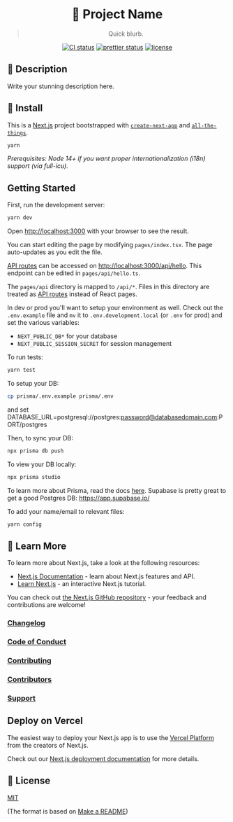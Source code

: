 <h1 align="center">
  🔮 Project Name
</h1>
<blockquote align="center">
  Quick blurb.
</blockquote>

<p align="center">
  <a href="https://github.com/mimecuvalo/all-the-things-example/actions"><img src="https://github.com/mimecuvalo/all-the-things-example/actions/workflows/ci.yml/badge.svg" alt="CI status" /></a>
  <a href="https://github.com/prettier/prettier"><img src="https://img.shields.io/badge/code_style-prettier-ff69b4.svg" alt="prettier status" /></a>
  <a href="https://github.com/githubusername/project/docs/license.md"><img src="https://img.shields.io/badge/license-MIT-brightgreen.svg" alt="license" /></a>
</p>

## 📯 Description

Write your stunning description here.

## 💾 Install

This is a [Next.js](https://nextjs.org/) project bootstrapped with [`create-next-app`](https://github.com/vercel/next.js/tree/canary/packages/create-next-app) and [`all-the-things`](https://github.com/mimecuvalo/all-the-things).

```sh
yarn
```

_Prerequisites: Node 14+ if you want proper internationalization (i18n) support (via full-icu)._

## Getting Started

First, run the development server:

```bash
yarn dev
```

Open [http://localhost:3000](http://localhost:3000) with your browser to see the result.

You can start editing the page by modifying `pages/index.tsx`. The page auto-updates as you edit the file.

[API routes](https://nextjs.org/docs/api-routes/introduction) can be accessed on [http://localhost:3000/api/hello](http://localhost:3000/api/hello). This endpoint can be edited in `pages/api/hello.ts`.

The `pages/api` directory is mapped to `/api/*`. Files in this directory are treated as [API routes](https://nextjs.org/docs/api-routes/introduction) instead of React pages.

In dev or prod you'll want to setup your environment as well. Check out the `.env.example` file and `mv` it to `.env.development.local` (or `.env` for prod) and set the various variables:

- `NEXT_PUBLIC_DB*` for your database
- `NEXT_PUBLIC_SESSION_SECRET` for session management

To run tests:

```sh
yarn test
```

To setup your DB:

```sh
cp prisma/.env.example prisma/.env
```

and set DATABASE_URL=postgresql://postgres:password@databasedomain.com:PORT/postgres

Then, to sync your DB:

```sh
npx prisma db push
```

To view your DB locally:

```sh
npx prisma studio
```

To learn more about Prisma, read the docs [here](https://www.prisma.io/).
Supabase is pretty great to get a good Postgres DB: https://app.supabase.io/

To add your name/email to relevant files:

```sh
yarn config
```

## 📙 Learn More

To learn more about Next.js, take a look at the following resources:

- [Next.js Documentation](https://nextjs.org/docs) - learn about Next.js features and API.
- [Learn Next.js](https://nextjs.org/learn) - an interactive Next.js tutorial.

You can check out [the Next.js GitHub repository](https://github.com/vercel/next.js/) - your feedback and contributions are welcome!

### [Changelog](changelog.md)

### [Code of Conduct](code_of_conduct.md)

### [Contributing](contributing.md)

### [Contributors](contributors.md)

### [Support](support.md)

## Deploy on Vercel

The easiest way to deploy your Next.js app is to use the [Vercel Platform](https://vercel.com/new?utm_medium=default-template&filter=next.js&utm_source=create-next-app&utm_campaign=create-next-app-readme) from the creators of Next.js.

Check out our [Next.js deployment documentation](https://nextjs.org/docs/deployment) for more details.

## 📜 License

[MIT](license.md)

(The format is based on [Make a README](https://www.makeareadme.com/))

